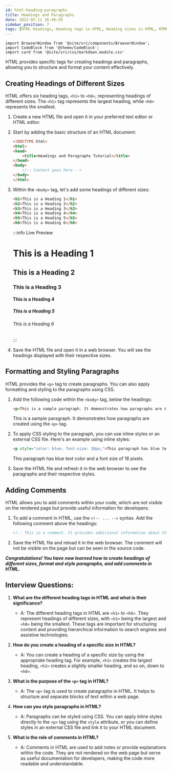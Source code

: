 ```yaml
---
id: html-heading-paragraphs
title: Headings and Paragraphs
date: 2022-05-11 16:49:29
sidebar_position: 7
tags: [HTML headings, Heading tags in HTML, Heading sizes in HTML, HTML paragraph formatting, Styling paragraphs in HTML, HTML comments, Structuring web content with HTML, HTML SEO best practices, HTML content optimization, Improving user experience with HTML headings and paragraphs]
---
```


```mdx-code-block
import BrowserWindow from '@site/src/components/BrowserWindow';
import CodeBlock from '@theme/CodeBlock';
import card from '@site/src/css/markdown.module.css'
```

HTML provides specific tags for creating headings and paragraphs, allowing you to structure and format your content effectively.

## Creating Headings of Different Sizes

HTML offers six heading tags, `<h1>` to `<h6>`, representing headings of different sizes. The `<h1>` tag represents the largest heading, while `<h6>` represents the smallest.

1. Create a new HTML file and open it in your preferred text editor or HTML editor.

2. Start by adding the basic structure of an HTML document:
   ```html title="index.html"
   <!DOCTYPE html>
   <html>
   <head>
       <title>Headings and Paragraphs Tutorial</title>
   </head>
   <body>
       <!-- Content goes here -->
   </body>
   </html>
   ```

3. Within the `<body>` tag, let's add some headings of different sizes:
   ```html title="index.html"
   <h1>This is a Heading 1</h1>
   <h2>This is a Heading 2</h2>
   <h3>This is a Heading 3</h3>
   <h4>This is a Heading 4</h4>
   <h5>This is a Heading 5</h5>
   <h6>This is a Heading 6</h6>
   ```

   :::info Live Preview
   <h1>This is a Heading 1</h1>
   <h2>This is a Heading 2</h2>
   <h3>This is a Heading 3</h3>
   <h4>This is a Heading 4</h4>
   <h5>This is a Heading 5</h5>
   <h6>This is a Heading 6</h6>
   :::

4. Save the HTML file and open it in a web browser. You will see the headings displayed with their respective sizes.

## Formatting and Styling Paragraphs

HTML provides the `<p>` tag to create paragraphs. You can also apply formatting and styling to the paragraphs using CSS.

1. Add the following code within the `<body>` tag, below the headings:
   ```html
   <p>This is a sample paragraph. It demonstrates how paragraphs are created using the <code>&lt;p&gt;</code> tag.</p>
   ```

   <BrowserWindow>
        <div>
          <p>This is a sample paragraph. It demonstrates how paragraphs are created using the <code>&lt;p&gt;</code> tag.</p>  
        </div>
  </BrowserWindow>


2. To apply CSS styling to the paragraph, you can use inline styles or an external CSS file. Here's an example using inline styles:
   ```html
   <p style="color: blue; font-size: 18px;">This paragraph has blue text color and a font size of 18 pixels.</p>
   ```

   <BrowserWindow>
        <div>
         <p style={{color: "blue", fontSize: "18px"}}>This paragraph has blue text color and a font size of 18 pixels.</p>
        </div>
  </BrowserWindow>

3. Save the HTML file and refresh it in the web browser to see the paragraphs and their respective styles.

## Adding Comments

HTML allows you to add comments within your code, which are not visible on the rendered page but provide useful information for developers.

1. To add a comment in HTML, use the `<!-- ... -->` syntax. Add the following comment above the headings:
   ```html
   <!-- This is a comment. It provides additional information about the headings section. -->
   ```

2. Save the HTML file and reload it in the web browser. The comment will not be visible on the page but can be seen in the source code.

***Congratulations! You have now learned how to create headings of different sizes, format and style paragraphs, and add comments in HTML.***


## Interview Questions:

1. **What are the different heading tags in HTML and what is their significance?**
   - A: The different heading tags in HTML are `<h1>` to `<h6>`. They represent headings of different sizes, with `<h1>` being the largest and `<h6>` being the smallest. These tags are important for structuring content and providing hierarchical information to search engines and assistive technologies.

2. **How do you create a heading of a specific size in HTML?**
   - A: You can create a heading of a specific size by using the appropriate heading tag. For example, `<h1>` creates the largest heading, `<h2>` creates a slightly smaller heading, and so on, down to `<h6>`.

3. **What is the purpose of the `<p>` tag in HTML?**
   - A: The `<p>` tag is used to create paragraphs in HTML. It helps to structure and separate blocks of text within a web page.

4. **How can you style paragraphs in HTML?**
   - A: Paragraphs can be styled using CSS. You can apply inline styles directly to the `<p>` tag using the `style` attribute, or you can define styles in an external CSS file and link it to your HTML document.

5. **What is the role of comments in HTML?**
   - A: Comments in HTML are used to add notes or provide explanations within the code. They are not rendered on the web page but serve as useful documentation for developers, making the code more readable and understandable.

